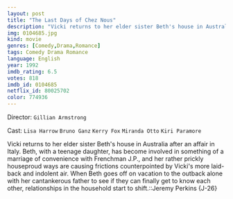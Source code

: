 ```yaml
---
layout: post
title: "The Last Days of Chez Nous"
description: "Vicki returns to her elder sister Beth's house in Australia after an affair in Italy. Beth, with a teenage daughter, has become involved in something of a marriage of convenience with Frenchman J.P., and her rather prickly houseproud ways are causing frictions counterpointed by Vicki's more laid-back and indolent air. When Beth goes off on vacation to the outback alone with her cantankerous father to see if they can finally get to know each other, relationships in the household start to shift..."
img: 0104685.jpg
kind: movie
genres: [Comedy,Drama,Romance]
tags: Comedy Drama Romance 
language: English
year: 1992
imdb_rating: 6.5
votes: 818
imdb_id: 0104685
netflix_id: 80025702
color: 774936
---
```

Director: `Gillian Armstrong`  

Cast: `Lisa Harrow` `Bruno Ganz` `Kerry Fox` `Miranda Otto` `Kiri Paramore` 

Vicki returns to her elder sister Beth's house in Australia after an affair in Italy. Beth, with a teenage daughter, has become involved in something of a marriage of convenience with Frenchman J.P., and her rather prickly houseproud ways are causing frictions counterpointed by Vicki's more laid-back and indolent air. When Beth goes off on vacation to the outback alone with her cantankerous father to see if they can finally get to know each other, relationships in the household start to shift.::Jeremy Perkins {J-26}